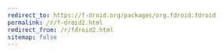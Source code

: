 ```yaml
---
redirect_to: https://f-droid.org/packages/org.fdroid.fdroid
permalink: /r/f-droid2.html
redirect_from: /r/fdroid2.html
sitemap: false
---
```

